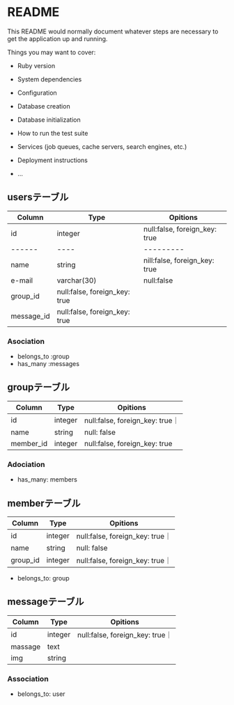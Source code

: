 # README

This README would normally document whatever steps are necessary to get the
application up and running.

Things you may want to cover:

* Ruby version

* System dependencies

* Configuration

* Database creation

* Database initialization

* How to run the test suite

* Services (job queues, cache servers, search engines, etc.)

* Deployment instructions

* ...
## usersテーブル
|Column|Type|Opitions|
|------|----|---------|
|id|integer|null:false, foreign_key: true|
|------|----|---------|
|name|string|nill:false, foreign_key: true|
|e-mail|varchar(30)|null:false|
|group_id|null:false, foreign_key: true|
|message_id|null:false, foreign_key: true|

### Asociation
- belongs_to :group
- has_many :messages


## groupテーブル

|Column|Type|Opitions|
|------|----|---------|
|id|integer|null:false, foreign_key: true｜
|name|string|null: false|
|member_id|integer|null:false, foreign_key: true|

### Adociation
- has_many: members 

## memberテーブル

|Column|Type|Opitions|
|------|----|---------|
|id|integer|null:false, foreign_key: true｜
|name|string|null: false|
|group_id|integer|null:false, foreign_key: true｜

- belongs_to: group


## messageテーブル

|Column|Type|Opitions|
|------|----|---------|
|id|integer|null:false, foreign_key: true｜
|massage|text|
|img|string|

### Association

- belongs_to: user
